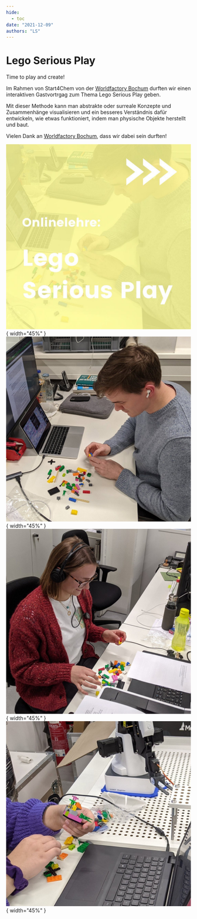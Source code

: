 ```yaml
---
hide:
  - toc
date: "2021-12-09"  
authors: "LS"
---
```


# Lego Serious Play

Time to play and create!

Im Rahmen von Start4Chem von der [Worldfactory Bochum](https://www.worldfactory.de) durften wir einen interaktiven Gastvortrgag zum Thema Lego Serious Play geben.

Mit dieser Methode kann man abstrakte oder surreale Konzepte und Zusammenhänge visualisieren und ein besseres Verständnis dafür entwickeln, wie etwas funktioniert, indem man physische Objekte herstellt und baut.

Vielen Dank an [Worldfactory Bochum](https://www.worldfactory.de), dass wir dabei sein durften!

![ Überschrift als Bild](../medien/2021-12-09a.jpg){ width="45%" } 
![ Flo sitzt in seinem Büro und baut Lego zusammen.](../medien/2021-12-09b.jpg){ width="45%" } 
![ Lena sitzt an einem Schreibtisch und baut Lego zusammen.](../medien/2021-12-09c.jpg){ width="45%" } 
![ Nahaufnahme einer Lego-Konstruktion](../medien/2021-12-09d.jpg){ width="45%" } 